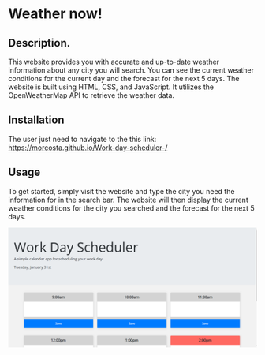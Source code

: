 # Weather now!

## Description.
 This website provides you with accurate and up-to-date weather information about any city you will search. You can see the current weather conditions for the current day and the forecast for the next 5 days. The website is built using HTML, CSS, and JavaScript. It utilizes the OpenWeatherMap API to retrieve the weather data. 

## Installation
The user just need to navigate to the this link: https://morcosta.github.io/Work-day-scheduler-/

## Usage
To get started, simply visit the website and type the city you need the information for in the search bar. The website will then display the current weather conditions for the city you searched and the forecast for the next 5 days. 

![alt text](https://github.com/MorCosta/Work-day-scheduler-/blob/396c2191d8a54bb0703b73cf549779cfabe27e5a/assets/Images/Screenshot%20.png)



